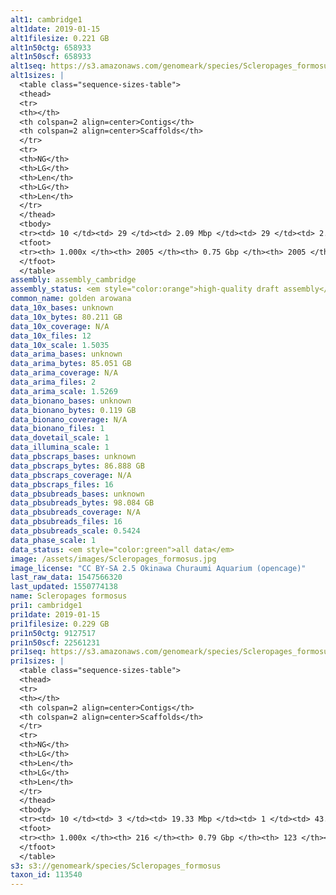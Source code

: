 ```yaml
---
alt1: cambridge1
alt1date: 2019-01-15
alt1filesize: 0.221 GB
alt1n50ctg: 658933
alt1n50scf: 658933
alt1seq: https://s3.amazonaws.com/genomeark/species/Scleropages_formosus/fSclFor1/assembly_cambridge/fSclFor1.alt.asm.20190115.fasta.gz
alt1sizes: |
  <table class="sequence-sizes-table">
  <thead>
  <tr>
  <th></th>
  <th colspan=2 align=center>Contigs</th>
  <th colspan=2 align=center>Scaffolds</th>
  </tr>
  <tr>
  <th>NG</th>
  <th>LG</th>
  <th>Len</th>
  <th>LG</th>
  <th>Len</th>
  </tr>
  </thead>
  <tbody>
  <tr><td> 10 </td><td> 29 </td><td> 2.09 Mbp </td><td> 29 </td><td> 2.09 Mbp </td></tr>  <tr><td> 20 </td><td> 71 </td><td> 1.49 Mbp </td><td> 71 </td><td> 1.49 Mbp </td></tr>  <tr><td> 30 </td><td> 130 </td><td> 1.13 Mbp </td><td> 130 </td><td> 1.13 Mbp </td></tr>  <tr><td> 40 </td><td> 205 </td><td> 0.86 Mbp </td><td> 205 </td><td> 0.86 Mbp </td></tr>  <tr style="background-color:#cccccc;"><td> 50 </td><td> 306 </td><td> 0.66 Mbp </td><td> 306 </td><td> 0.66 Mbp </td></tr>  <tr><td> 60 </td><td> 434 </td><td> 0.52 Mbp </td><td> 434 </td><td> 0.52 Mbp </td></tr>  <tr><td> 70 </td><td> 601 </td><td> 0.39 Mbp </td><td> 601 </td><td> 0.39 Mbp </td></tr>  <tr><td> 80 </td><td> 830 </td><td> 0.27 Mbp </td><td> 830 </td><td> 0.27 Mbp </td></tr>  <tr><td> 90 </td><td> 1171 </td><td> 0.18 Mbp </td><td> 1171 </td><td> 0.18 Mbp </td></tr>  <tr><td> 100 </td><td> 2004 </td><td> 32  bp </td><td> 2004 </td><td> 32  bp </td></tr>  </tbody>
  <tfoot>
  <tr><th> 1.000x </th><th> 2005 </th><th> 0.75 Gbp </th><th> 2005 </th><th> 0.75 Gbp </th></tr>
  </tfoot>
  </table>
assembly: assembly_cambridge
assembly_status: <em style="color:orange">high-quality draft assembly</em>
common_name: golden arowana
data_10x_bases: unknown
data_10x_bytes: 80.211 GB
data_10x_coverage: N/A
data_10x_files: 12
data_10x_scale: 1.5035
data_arima_bases: unknown
data_arima_bytes: 85.051 GB
data_arima_coverage: N/A
data_arima_files: 2
data_arima_scale: 1.5269
data_bionano_bases: unknown
data_bionano_bytes: 0.119 GB
data_bionano_coverage: N/A
data_bionano_files: 1
data_dovetail_scale: 1
data_illumina_scale: 1
data_pbscraps_bases: unknown
data_pbscraps_bytes: 86.888 GB
data_pbscraps_coverage: N/A
data_pbscraps_files: 16
data_pbsubreads_bases: unknown
data_pbsubreads_bytes: 98.084 GB
data_pbsubreads_coverage: N/A
data_pbsubreads_files: 16
data_pbsubreads_scale: 0.5424
data_phase_scale: 1
data_status: <em style="color:green">all data</em>
image: /assets/images/Scleropages_formosus.jpg
image_license: "CC BY-SA 2.5 Okinawa Churaumi Aquarium (opencage)"
last_raw_data: 1547566320
last_updated: 1550774138
name: Scleropages formosus
pri1: cambridge1
pri1date: 2019-01-15
pri1filesize: 0.229 GB
pri1n50ctg: 9127517
pri1n50scf: 22561231
pri1seq: https://s3.amazonaws.com/genomeark/species/Scleropages_formosus/fSclFor1/assembly_cambridge/fSclFor1.pri.asm.20190115.fasta.gz
pri1sizes: |
  <table class="sequence-sizes-table">
  <thead>
  <tr>
  <th></th>
  <th colspan=2 align=center>Contigs</th>
  <th colspan=2 align=center>Scaffolds</th>
  </tr>
  <tr>
  <th>NG</th>
  <th>LG</th>
  <th>Len</th>
  <th>LG</th>
  <th>Len</th>
  </tr>
  </thead>
  <tbody>
  <tr><td> 10 </td><td> 3 </td><td> 19.33 Mbp </td><td> 1 </td><td> 43.17 Mbp </td></tr>  <tr><td> 20 </td><td> 8 </td><td> 14.21 Mbp </td><td> 3 </td><td> 36.55 Mbp </td></tr>  <tr><td> 30 </td><td> 14 </td><td> 12.14 Mbp </td><td> 6 </td><td> 28.02 Mbp </td></tr>  <tr><td> 40 </td><td> 21 </td><td> 10.25 Mbp </td><td> 8 </td><td> 25.98 Mbp </td></tr>  <tr style="background-color:#cccccc;"><td> 50 </td><td> 29 </td><td style="background-color:#88ff88;"> 9.13 Mbp </td><td> 12 </td><td style="background-color:#88ff88;"> 22.56 Mbp </td></tr>  <tr><td> 60 </td><td> 39 </td><td> 7.19 Mbp </td><td> 15 </td><td> 18.66 Mbp </td></tr>  <tr><td> 70 </td><td> 51 </td><td> 5.21 Mbp </td><td> 21 </td><td> 11.90 Mbp </td></tr>  <tr><td> 80 </td><td> 68 </td><td> 3.96 Mbp </td><td> 30 </td><td> 8.47 Mbp </td></tr>  <tr><td> 90 </td><td> 92 </td><td> 2.68 Mbp </td><td> 44 </td><td> 4.02 Mbp </td></tr>  <tr><td> 100 </td><td> 215 </td><td> 2.02 Kbp </td><td> 122 </td><td> 23.59 Kbp </td></tr>  </tbody>
  <tfoot>
  <tr><th> 1.000x </th><th> 216 </th><th> 0.79 Gbp </th><th> 123 </th><th> 0.79 Gbp </th></tr>
  </tfoot>
  </table>
s3: s3://genomeark/species/Scleropages_formosus
taxon_id: 113540
---
```

